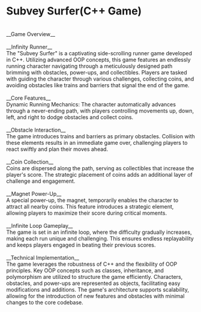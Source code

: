# Subvey Surfer(C++ Game)
<br>
__Game Overview__
<br>
<br>
__Infinity Runner__
<br>
                  The "Subvey Surfer" is a captivating side-scrolling runner game developed in C++. Utilizing advanced OOP concepts, this game features an endlessly running character navigating through a meticulously designed path brimming with obstacles, power-ups, and collectibles. Players are tasked with guiding the character through various challenges, collecting coins, and avoiding obstacles like trains and barriers that signal the end of the game.
<br><br>
__Core Features__
<br>
                  Dynamic Running Mechanics: The character automatically advances through a never-ending path, with players controlling movements up, down, left, and right to dodge obstacles and collect coins.
<br><br>
__Obstacle Interaction__
<br>
                  The game introduces trains and barriers as primary obstacles. Collision with these elements results in an immediate game over, challenging players to react swiftly and plan their moves ahead.
<br><br>
__Coin Collection__ 
<br>
                  Coins are dispersed along the path, serving as collectibles that increase the player's score. The strategic placement of coins adds an additional layer of challenge and engagement.
<br><br>
__Magnet Power-Up__ 
<br>
                  A special power-up, the magnet, temporarily enables the character to attract all nearby coins. This feature introduces a strategic element, allowing players to maximize their score during critical moments.
<br><br>
__Infinite Loop Gameplay__
<br>
                  The game is set in an infinite loop, where the difficulty gradually increases, making each run unique and challenging. This ensures endless replayability and keeps players engaged in beating their previous scores.
<br><br>
__Technical Implementation__

<br>
                  The game leverages the robustness of C++ and the flexibility of OOP principles. Key OOP concepts such as classes, inheritance, and polymorphism are utilized to structure the game efficiently. Characters, obstacles, and power-ups are represented as objects, facilitating easy modifications and additions. The game's architecture supports scalability, allowing for the introduction of new features and obstacles with minimal changes to the core codebase.
